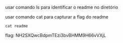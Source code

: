 usar comando ls para identificar o readme  no diretório

usar comando cat para capturar a flag do readme

`cat readme`

flag: NH2SXQwcBdpmTEzi3bvBHMM9H66vVXjL